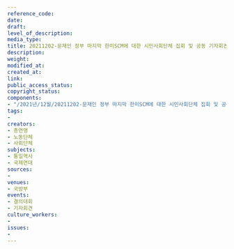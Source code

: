 ```yaml
---
reference_code: 
date: 
draft: 
level_of_description: 
media_type: 
title: 20211202-문재인 정부 마지막 한미SCM에 대한 시민사회단체 집회 및 공동 기자회견
description: 
weight: 
modified_at: 
created_at: 
link: 
public_access_status: 
copyright_status: 
components:
- "/2021년/12월/20211202-문재인 정부 마지막 한미SCM에 대한 시민사회단체 집회 및 공동 기자회견/_1D20147.jpg"
tags:
- 
creators:
- 총연맹
- 노동단체
- 사회단체
subjects:
- 통일역사
- 국제연대
sources:
- 
venues:
- 국방부
events:
- 결의대회
- 기자회견
culture_workers:
- 
issues:
- 
---
```

